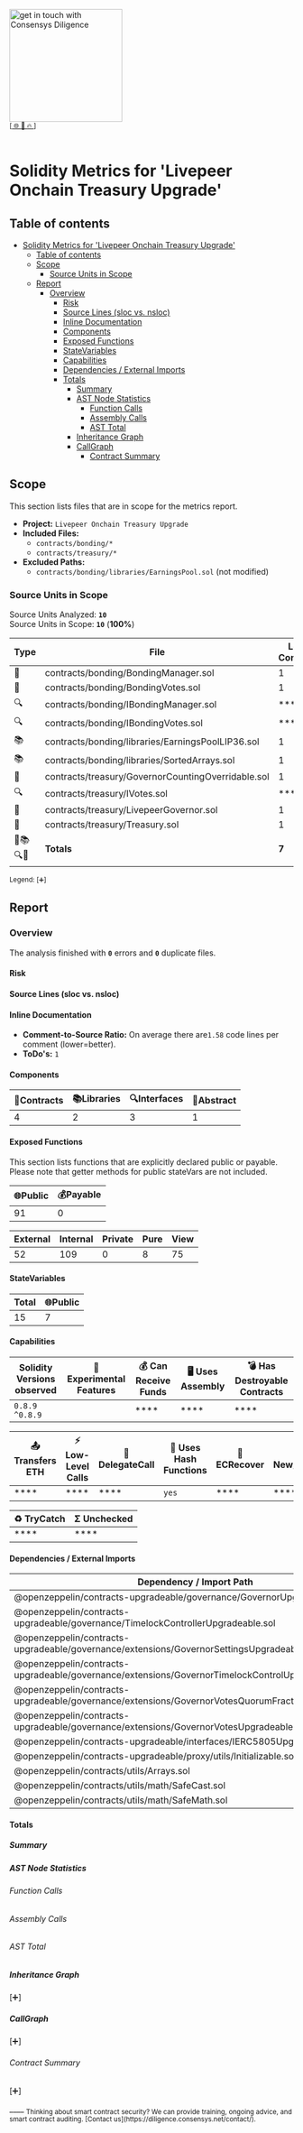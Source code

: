 [<img width="200" alt="get in touch with Consensys Diligence" src="https://user-images.githubusercontent.com/2865694/56826101-91dcf380-685b-11e9-937c-af49c2510aa0.png">](https://diligence.consensys.net)<br/>
<sup>
[[ 🌐 ](https://diligence.consensys.net) [ 📩 ](mailto:diligence@consensys.net) [ 🔥 ](https://consensys.github.io/diligence/)]
</sup><br/><br/>

# Solidity Metrics for 'Livepeer Onchain Treasury Upgrade'

## Table of contents

- [Solidity Metrics for 'Livepeer Onchain Treasury Upgrade'](#solidity-metrics-for-livepeer-onchain-treasury-upgrade)
  - [Table of contents](#table-of-contents)
  - [Scope](#scope)
    - [Source Units in Scope](#source-units-in-scope)
  - [Report](#report)
    - [Overview](#overview)
      - [Risk](#risk)
      - [Source Lines (sloc vs. nsloc)](#source-lines-sloc-vs-nsloc)
      - [Inline Documentation](#inline-documentation)
      - [Components](#components)
      - [Exposed Functions](#exposed-functions)
      - [StateVariables](#statevariables)
      - [Capabilities](#capabilities)
      - [Dependencies / External Imports](#dependencies--external-imports)
      - [Totals](#totals)
        - [Summary](#summary)
        - [AST Node Statistics](#ast-node-statistics)
          - [Function Calls](#function-calls)
          - [Assembly Calls](#assembly-calls)
          - [AST Total](#ast-total)
        - [Inheritance Graph](#inheritance-graph)
        - [CallGraph](#callgraph)
          - [Contract Summary](#contract-summary)

## <span id=t-scope>Scope</span>

This section lists files that are in scope for the metrics report.

- **Project:** `Livepeer Onchain Treasury Upgrade`
- **Included Files:**
  - `contracts/bonding/*`
  - `contracts/treasury/*`
- **Excluded Paths:**
  - `contracts/bonding/libraries/EarningsPool.sol` (not modified)

### <span id=t-source-Units-in-Scope>Source Units in Scope</span>

Source Units Analyzed: **`10`**<br>
Source Units in Scope: **`10`** (**100%**)

| Type     | File                                               | Logic Contracts | Interfaces | Lines    | nLines   | nSLOC    | Comment Lines | Complex. Score | Capabilities                                    |
| -------- | -------------------------------------------------- | --------------- | ---------- | -------- | -------- | -------- | ------------- | -------------- | ----------------------------------------------- |
| 📝       | contracts/bonding/BondingManager.sol               | 1               | \*\*\*\*   | 1674     | 1511     | 725      | 588           | 510            | **<abbr title='Uses Hash-Functions'>🧮</abbr>** |
| 📝       | contracts/bonding/BondingVotes.sol                 | 1               | \*\*\*\*   | 558      | 518      | 232      | 224           | 137            | **<abbr title='Uses Hash-Functions'>🧮</abbr>** |
| 🔍       | contracts/bonding/IBondingManager.sol              | \*\*\*\*        | 1          | 95       | 59       | 41       | 16            | 19             | \*\*\*\*                                        |
| 🔍       | contracts/bonding/IBondingVotes.sol                | \*\*\*\*        | 1          | 53       | 31       | 12       | 13            | 13             | \*\*\*\*                                        |
| 📚       | contracts/bonding/libraries/EarningsPoolLIP36.sol  | 1               | \*\*\*\*   | 99       | 86       | 47       | 26            | 20             | \*\*\*\*                                        |
| 📚       | contracts/bonding/libraries/SortedArrays.sol       | 1               | \*\*\*\*   | 81       | 81       | 38       | 29            | 13             | \*\*\*\*                                        |
| 🎨       | contracts/treasury/GovernorCountingOverridable.sol | 1               | \*\*\*\*   | 225      | 196      | 101      | 69            | 41             | \*\*\*\*                                        |
| 🔍       | contracts/treasury/IVotes.sol                      | \*\*\*\*        | 1          | 18       | 7        | 4        | 2             | 13             | \*\*\*\*                                        |
| 📝       | contracts/treasury/LivepeerGovernor.sol            | 1               | \*\*\*\*   | 168      | 131      | 69       | 42            | 57             | **<abbr title='Uses Hash-Functions'>🧮</abbr>** |
| 📝       | contracts/treasury/Treasury.sol                    | 1               | \*\*\*\*   | 24       | 19       | 7        | 10            | 9              | \*\*\*\*                                        |
| 📝📚🔍🎨 | **Totals**                                         | **7**           | **3**      | **2995** | **2639** | **1276** | **1019**      | **832**        | **<abbr title='Uses Hash-Functions'>🧮</abbr>** |

<sub>
Legend: <a onclick="toggleVisibility('table-legend', this)">[➕]</a>
<div id="table-legend" style="display:none">

<ul>
<li> <b>Lines</b>: total lines of the source unit </li>
<li> <b>nLines</b>: normalized lines of the source unit (e.g. normalizes functions spanning multiple lines) </li>
<li> <b>nSLOC</b>: normalized source lines of code (only source-code lines; no comments, no blank lines) </li>
<li> <b>Comment Lines</b>: lines containing single or block comments </li>
<li> <b>Complexity Score</b>: a custom complexity score derived from code statements that are known to introduce code complexity (branches, loops, calls, external interfaces, ...) </li>
</ul>

</div>
</sub>

## <span id=t-report>Report</span>

### Overview

The analysis finished with **`0`** errors and **`0`** duplicate files.

#### <span id=t-risk>Risk</span>

<div class="wrapper" style="max-width: 512px; margin: auto">
			<canvas id="chart-risk-summary"></canvas>
</div>

#### <span id=t-source-lines>Source Lines (sloc vs. nsloc)</span>

<div class="wrapper" style="max-width: 512px; margin: auto">
    <canvas id="chart-nsloc-total"></canvas>
</div>

#### <span id=t-inline-documentation>Inline Documentation</span>

- **Comment-to-Source Ratio:** On average there are`1.58` code lines per comment (lower=better).
- **ToDo's:** `1`

#### <span id=t-components>Components</span>

| 📝Contracts | 📚Libraries | 🔍Interfaces | 🎨Abstract |
| ----------- | ----------- | ------------ | ---------- |
| 4           | 2           | 3            | 1          |

#### <span id=t-exposed-functions>Exposed Functions</span>

This section lists functions that are explicitly declared public or payable. Please note that getter methods for public stateVars are not included.

| 🌐Public | 💰Payable |
| -------- | --------- |
| 91       | 0         |

| External | Internal | Private | Pure | View |
| -------- | -------- | ------- | ---- | ---- |
| 52       | 109      | 0       | 8    | 75   |

#### <span id=t-statevariables>StateVariables</span>

| Total | 🌐Public |
| ----- | -------- |
| 15    | 7        |

#### <span id=t-capabilities>Capabilities</span>

| Solidity Versions observed | 🧪 Experimental Features | 💰 Can Receive Funds | 🖥 Uses Assembly | 💣 Has Destroyable Contracts |
| -------------------------- | ------------------------ | -------------------- | --------------- | ---------------------------- |
| `0.8.9`<br/>`^0.8.9`       |                          | \*\*\*\*             | \*\*\*\*        | \*\*\*\*                     |

| 📤 Transfers ETH | ⚡ Low-Level Calls | 👥 DelegateCall | 🧮 Uses Hash Functions | 🔖 ECRecover | 🌀 New/Create/Create2 |
| ---------------- | ------------------ | --------------- | ---------------------- | ------------ | --------------------- |
| \*\*\*\*         | \*\*\*\*           | \*\*\*\*        | `yes`                  | \*\*\*\*     | \*\*\*\*              |

| ♻️ TryCatch | Σ Unchecked |
| ----------- | ----------- |
| \*\*\*\*    | \*\*\*\*    |

#### <span id=t-package-imports>Dependencies / External Imports</span>

| Dependency / Import Path                                                                             | Count |
| ---------------------------------------------------------------------------------------------------- | ----- |
| @openzeppelin/contracts-upgradeable/governance/GovernorUpgradeable.sol                               | 2     |
| @openzeppelin/contracts-upgradeable/governance/TimelockControllerUpgradeable.sol                     | 1     |
| @openzeppelin/contracts-upgradeable/governance/extensions/GovernorSettingsUpgradeable.sol            | 1     |
| @openzeppelin/contracts-upgradeable/governance/extensions/GovernorTimelockControlUpgradeable.sol     | 1     |
| @openzeppelin/contracts-upgradeable/governance/extensions/GovernorVotesQuorumFractionUpgradeable.sol | 1     |
| @openzeppelin/contracts-upgradeable/governance/extensions/GovernorVotesUpgradeable.sol               | 1     |
| @openzeppelin/contracts-upgradeable/interfaces/IERC5805Upgradeable.sol                               | 2     |
| @openzeppelin/contracts-upgradeable/proxy/utils/Initializable.sol                                    | 2     |
| @openzeppelin/contracts/utils/Arrays.sol                                                             | 2     |
| @openzeppelin/contracts/utils/math/SafeCast.sol                                                      | 1     |
| @openzeppelin/contracts/utils/math/SafeMath.sol                                                      | 2     |

#### <span id=t-totals>Totals</span>

##### Summary

<div class="wrapper" style="max-width: 90%; margin: auto">
    <canvas id="chart-num-bar"></canvas>
</div>

##### AST Node Statistics

###### Function Calls

<div class="wrapper" style="max-width: 90%; margin: auto">
    <canvas id="chart-num-bar-ast-funccalls"></canvas>
</div>

###### Assembly Calls

<div class="wrapper" style="max-width: 90%; margin: auto">
    <canvas id="chart-num-bar-ast-asmcalls"></canvas>
</div>

###### AST Total

<div class="wrapper" style="max-width: 90%; margin: auto">
    <canvas id="chart-num-bar-ast"></canvas>
</div>

##### Inheritance Graph

<a onclick="toggleVisibility('surya-inherit', this)">[➕]</a>

<div id="surya-inherit" style="display:none">
<div class="wrapper" style="max-width: 512px; margin: auto">
    <div id="surya-inheritance" style="text-align: center;"></div>
</div>
</div>

##### CallGraph

<a onclick="toggleVisibility('surya-call', this)">[➕]</a>

<div id="surya-call" style="display:none">
<div class="wrapper" style="max-width: 512px; margin: auto">
    <div id="surya-callgraph" style="text-align: center;"></div>
</div>
</div>

###### Contract Summary

<a onclick="toggleVisibility('surya-mdreport', this)">[➕]</a>

<div id="surya-mdreport" style="display:none">
 Sūrya's Description Report

Files Description Table

| File Name                                          | SHA-1 Hash                               |
| -------------------------------------------------- | ---------------------------------------- |
| contracts/bonding/BondingManager.sol               | 316e0d6eb0911de1490d753e2c635098087b25b1 |
| contracts/bonding/BondingVotes.sol                 | 96eace6a4ab4f02388984f56404a904a123e687a |
| contracts/bonding/IBondingManager.sol              | 0777634401fbbd6687a306131f4d33cda987f307 |
| contracts/bonding/IBondingVotes.sol                | 770a0a80495a72ea05ac2ed3681e004b98bfcc3d |
| contracts/bonding/libraries/EarningsPoolLIP36.sol  | c55f68088870e5a764821dc9bb8fe67305be00b2 |
| contracts/bonding/libraries/SortedArrays.sol       | a4e3e3d116feef5e9d4063f63d88e8239d799dec |
| contracts/treasury/GovernorCountingOverridable.sol | 08a8fe8bab27cd3c8d0947190cd429b366ecdd6b |
| contracts/treasury/IVotes.sol                      | a6a75380136bf7848d87d8f5330002f09a8a5d2a |
| contracts/treasury/LivepeerGovernor.sol            | 713335bc4fae74ddc07278d22e57f1ee7c7a2a0b |
| contracts/treasury/Treasury.sol                    | f95518d3ab28babf69285f9217df930d59945fb8 |

Contracts Description Table

|            Contract             |                      Type                      |                                                                                                         Bases                                                                                                          |                |                                                                              |
| :-----------------------------: | :--------------------------------------------: | :--------------------------------------------------------------------------------------------------------------------------------------------------------------------------------------------------------------------: | :------------: | :--------------------------------------------------------------------------: |
|                └                |               **Function Name**                |                                                                                                     **Visibility**                                                                                                     | **Mutability** |                                **Modifiers**                                 |
|                                 |                                                |                                                                                                                                                                                                                        |                |                                                                              |
|       **BondingManager**        |                 Implementation                 |                                                                                          ManagerProxyTarget, IBondingManager                                                                                           |                |                                                                              |
|                └                |                 <Constructor>                  |                                                                                                       Public ❗️                                                                                                       |       🛑       |                                   Manager                                    |
|                └                |               setUnbondingPeriod               |                                                                                                      External ❗️                                                                                                      |       🛑       |                             onlyControllerOwner                              |
|                └                |            setTreasuryRewardCutRate            |                                                                                                      External ❗️                                                                                                      |       🛑       |                             onlyControllerOwner                              |
|                └                |           setTreasuryBalanceCeiling            |                                                                                                      External ❗️                                                                                                      |       🛑       |                             onlyControllerOwner                              |
|                └                |            setNumActiveTranscoders             |                                                                                                      External ❗️                                                                                                      |       🛑       |                             onlyControllerOwner                              |
|                └                |                   transcoder                   |                                                                                                      External ❗️                                                                                                      |       🛑       |                                    NO❗️                                     |
|                └                |                      bond                      |                                                                                                      External ❗️                                                                                                      |       🛑       |                                    NO❗️                                     |
|                └                |                     unbond                     |                                                                                                      External ❗️                                                                                                      |       🛑       |                                    NO❗️                                     |
|                └                |                     rebond                     |                                                                                                      External ❗️                                                                                                      |       🛑       |                                    NO❗️                                     |
|                └                |               rebondFromUnbonded               |                                                                                                      External ❗️                                                                                                      |       🛑       |                                    NO❗️                                     |
|                └                |             checkpointBondingState             |                                                                                                      External ❗️                                                                                                      |       🛑       |                                    NO❗️                                     |
|                └                |                 withdrawStake                  |                                                                                                      External ❗️                                                                                                      |       🛑       |                 whenSystemNotPaused currentRoundInitialized                  |
|                └                |                  withdrawFees                  |                                                                                                      External ❗️                                                                                                      |       🛑       |        whenSystemNotPaused currentRoundInitialized autoClaimEarnings         |
|                └                |                     reward                     |                                                                                                      External ❗️                                                                                                      |       🛑       |                                    NO❗️                                     |
|                └                |            updateTranscoderWithFees            |                                                                                                      External ❗️                                                                                                      |       🛑       |                     whenSystemNotPaused onlyTicketBroker                     |
|                └                |                slashTranscoder                 |                                                                                                      External ❗️                                                                                                      |       🛑       |      whenSystemNotPaused onlyVerifier autoClaimEarnings autoCheckpoint       |
|                └                |                 claimEarnings                  |                                                                                                      External ❗️                                                                                                      |       🛑       |          whenSystemNotPaused currentRoundInitialized autoCheckpoint          |
|                └                |        setCurrentRoundTotalActiveStake         |                                                                                                      External ❗️                                                                                                      |       🛑       |                              onlyRoundsManager                               |
|                └                |               transcoderWithHint               |                                                                                                       Public ❗️                                                                                                       |       🛑       |                 whenSystemNotPaused currentRoundInitialized                  |
|                └                |                bondForWithHint                 |                                                                                                       Public ❗️                                                                                                       |       🛑       |                 whenSystemNotPaused currentRoundInitialized                  |
|                └                |                  bondWithHint                  |                                                                                                       Public ❗️                                                                                                       |       🛑       |                                    NO❗️                                     |
|                └                |                  transferBond                  |                                                                                                       Public ❗️                                                                                                       |       🛑       |                 whenSystemNotPaused currentRoundInitialized                  |
|                └                |                 unbondWithHint                 |                                                                                                       Public ❗️                                                                                                       |       🛑       | whenSystemNotPaused currentRoundInitialized autoClaimEarnings autoCheckpoint |
|                └                |                 rebondWithHint                 |                                                                                                       Public ❗️                                                                                                       |       🛑       |        whenSystemNotPaused currentRoundInitialized autoClaimEarnings         |
|                └                |           rebondFromUnbondedWithHint           |                                                                                                       Public ❗️                                                                                                       |       🛑       |        whenSystemNotPaused currentRoundInitialized autoClaimEarnings         |
|                └                |                 rewardWithHint                 |                                                                                                       Public ❗️                                                                                                       |       🛑       |          whenSystemNotPaused currentRoundInitialized autoCheckpoint          |
|                └                |                  pendingStake                  |                                                                                                       Public ❗️                                                                                                       |                |                                    NO❗️                                     |
|                └                |                  pendingFees                   |                                                                                                       Public ❗️                                                                                                       |                |                                    NO❗️                                     |
|                └                |              transcoderTotalStake              |                                                                                                       Public ❗️                                                                                                       |                |                                    NO❗️                                     |
|                └                |                transcoderStatus                |                                                                                                       Public ❗️                                                                                                       |                |                                    NO❗️                                     |
|                └                |                delegatorStatus                 |                                                                                                       Public ❗️                                                                                                       |                |                                    NO❗️                                     |
|                └                |                 getTranscoder                  |                                                                                                       Public ❗️                                                                                                       |                |                                    NO❗️                                     |
|                └                |       getTranscoderEarningsPoolForRound        |                                                                                                       Public ❗️                                                                                                       |                |                                    NO❗️                                     |
|                └                |                  getDelegator                  |                                                                                                       Public ❗️                                                                                                       |                |                                    NO❗️                                     |
|                └                |           getDelegatorUnbondingLock            |                                                                                                       Public ❗️                                                                                                       |                |                                    NO❗️                                     |
|                └                |            getTranscoderPoolMaxSize            |                                                                                                       Public ❗️                                                                                                       |                |                                    NO❗️                                     |
|                └                |             getTranscoderPoolSize              |                                                                                                       Public ❗️                                                                                                       |                |                                    NO❗️                                     |
|                └                |            getFirstTranscoderInPool            |                                                                                                       Public ❗️                                                                                                       |                |                                    NO❗️                                     |
|                └                |            getNextTranscoderInPool             |                                                                                                       Public ❗️                                                                                                       |                |                                    NO❗️                                     |
|                └                |                 getTotalBonded                 |                                                                                                       Public ❗️                                                                                                       |                |                                    NO❗️                                     |
|                └                |               isActiveTranscoder               |                                                                                                       Public ❗️                                                                                                       |                |                                    NO❗️                                     |
|                └                |             isRegisteredTranscoder             |                                                                                                       Public ❗️                                                                                                       |                |                                    NO❗️                                     |
|                └                |              isValidUnbondingLock              |                                                                                                       Public ❗️                                                                                                       |                |                                    NO❗️                                     |
|                └                |           \_setTreasuryRewardCutRate           |                                                                                                      Internal 🔒                                                                                                       |       🛑       |                                                                              |
|                └                |             cumulativeFactorsPool              |                                                                                                      Internal 🔒                                                                                                       |                |                                                                              |
|                └                |          latestCumulativeFactorsPool           |                                                                                                      Internal 🔒                                                                                                       |                |                                                                              |
|                └                |        delegatorCumulativeStakeAndFees         |                                                                                                      Internal 🔒                                                                                                       |                |                                                                              |
|                └                |              pendingStakeAndFees               |                                                                                                      Internal 🔒                                                                                                       |                |                                                                              |
|                └                |               increaseTotalStake               |                                                                                                      Internal 🔒                                                                                                       |       🛑       |                                autoCheckpoint                                |
|                └                |        increaseTotalStakeUncheckpointed        |                                                                                                      Internal 🔒                                                                                                       |       🛑       |                                                                              |
|                └                |               decreaseTotalStake               |                                                                                                      Internal 🔒                                                                                                       |       🛑       |                                autoCheckpoint                                |
|                └                |               tryToJoinActiveSet               |                                                                                                      Internal 🔒                                                                                                       |       🛑       |                                                                              |
|                └                |                resignTranscoder                |                                                                                                      Internal 🔒                                                                                                       |       🛑       |                                                                              |
|                └                |          updateTranscoderWithRewards           |                                                                                                      Internal 🔒                                                                                                       |       🛑       |                                                                              |
|                └                |          updateDelegatorWithEarnings           |                                                                                                      Internal 🔒                                                                                                       |       🛑       |                                                                              |
|                └                |                 processRebond                  |                                                                                                      Internal 🔒                                                                                                       |       🛑       |                                autoCheckpoint                                |
|                └                |            \_checkpointBondingState            |                                                                                                      Internal 🔒                                                                                                       |       🛑       |                                                                              |
|                └                |                 livepeerToken                  |                                                                                                      Internal 🔒                                                                                                       |                |                                                                              |
|                └                |                     minter                     |                                                                                                      Internal 🔒                                                                                                       |                |                                                                              |
|                └                |                   l2Migrator                   |                                                                                                      Internal 🔒                                                                                                       |                |                                                                              |
|                └                |                 roundsManager                  |                                                                                                      Internal 🔒                                                                                                       |                |                                                                              |
|                └                |                    treasury                    |                                                                                                      Internal 🔒                                                                                                       |                |                                                                              |
|                └                |                  bondingVotes                  |                                                                                                      Internal 🔒                                                                                                       |                |                                                                              |
|                └                |               \_onlyTicketBroker               |                                                                                                      Internal 🔒                                                                                                       |                |                                                                              |
|                └                |              \_onlyRoundsManager               |                                                                                                      Internal 🔒                                                                                                       |                |                                                                              |
|                └                |                 \_onlyVerifier                 |                                                                                                      Internal 🔒                                                                                                       |                |                                                                              |
|                └                |           \_currentRoundInitialized            |                                                                                                      Internal 🔒                                                                                                       |                |                                                                              |
|                └                |              \_autoClaimEarnings               |                                                                                                      Internal 🔒                                                                                                       |       🛑       |                                                                              |
|                                 |                                                |                                                                                                                                                                                                                        |                |                                                                              |
|        **BondingVotes**         |                 Implementation                 |                                                                                           ManagerProxyTarget, IBondingVotes                                                                                            |                |                                                                              |
|                └                |                 <Constructor>                  |                                                                                                       Public ❗️                                                                                                       |       🛑       |                                   Manager                                    |
|                └                |                      name                      |                                                                                                      External ❗️                                                                                                      |                |                                    NO❗️                                     |
|                └                |                     symbol                     |                                                                                                      External ❗️                                                                                                      |                |                                    NO❗️                                     |
|                └                |                    decimals                    |                                                                                                      External ❗️                                                                                                      |                |                                    NO❗️                                     |
|                └                |                     clock                      |                                                                                                       Public ❗️                                                                                                       |                |                                    NO❗️                                     |
|                └                |                   CLOCK_MODE                   |                                                                                                      External ❗️                                                                                                      |                |                                    NO❗️                                     |
|                └                |                    getVotes                    |                                                                                                      External ❗️                                                                                                      |                |                                    NO❗️                                     |
|                └                |                  getPastVotes                  |                                                                                                      External ❗️                                                                                                      |                |                                onlyPastRounds                                |
|                └                |                  totalSupply                   |                                                                                                      External ❗️                                                                                                      |                |                                    NO❗️                                     |
|                └                |               getPastTotalSupply               |                                                                                                      External ❗️                                                                                                      |                |                                onlyPastRounds                                |
|                └                |                   delegates                    |                                                                                                      External ❗️                                                                                                      |                |                                    NO❗️                                     |
|                └                |                  delegatedAt                   |                                                                                                      External ❗️                                                                                                      |                |                                onlyPastRounds                                |
|                └                |                    delegate                    |                                                                                                      External ❗️                                                                                                      |                |                                    NO❗️                                     |
|                └                |                 delegateBySig                  |                                                                                                      External ❗️                                                                                                      |                |                                    NO❗️                                     |
|                └                |             checkpointBondingState             |                                                                                                      External ❗️                                                                                                      |       🛑       |                              onlyBondingManager                              |
|                └                |           checkpointTotalActiveStake           |                                                                                                      External ❗️                                                                                                      |       🛑       |                              onlyBondingManager                              |
|                └                |                 hasCheckpoint                  |                                                                                                       Public ❗️                                                                                                       |                |                                    NO❗️                                     |
|                └                |             getTotalActiveStakeAt              |                                                                                                       Public ❗️                                                                                                       |                |                                    NO❗️                                     |
|                └                |               getBondingStateAt                |                                                                                                       Public ❗️                                                                                                       |                |                                    NO❗️                                     |
|                └                |           onBondingCheckpointChanged           |                                                                                                      Internal 🔒                                                                                                       |       🛑       |                                                                              |
|                └                |             getBondingCheckpointAt             |                                                                                                      Internal 🔒                                                                                                       |                |                                                                              |
|                └                |           delegatorCumulativeStakeAt           |                                                                                                      Internal 🔒                                                                                                       |                |                                                                              |
|                └                |      getLastTranscoderRewardsEarningsPool      |                                                                                                      Internal 🔒                                                                                                       |                |                                                                              |
|                └                |       getTranscoderEarningsPoolForRound        |                                                                                                      Internal 🔒                                                                                                       |                |                                                                              |
|                └                |                 bondingManager                 |                                                                                                      Internal 🔒                                                                                                       |                |                                                                              |
|                └                |                 roundsManager                  |                                                                                                      Internal 🔒                                                                                                       |                |                                                                              |
|                └                |              \_onlyBondingManager              |                                                                                                      Internal 🔒                                                                                                       |                |                                                                              |
|                                 |                                                |                                                                                                                                                                                                                        |                |                                                                              |
|       **IBondingManager**       |                   Interface                    |                                                                                                                                                                                                                        |                |                                                                              |
|                └                |            updateTranscoderWithFees            |                                                                                                      External ❗️                                                                                                      |       🛑       |                                    NO❗️                                     |
|                └                |                slashTranscoder                 |                                                                                                      External ❗️                                                                                                      |       🛑       |                                    NO❗️                                     |
|                └                |        setCurrentRoundTotalActiveStake         |                                                                                                      External ❗️                                                                                                      |       🛑       |                                    NO❗️                                     |
|                └                |             getTranscoderPoolSize              |                                                                                                      External ❗️                                                                                                      |                |                                    NO❗️                                     |
|                └                |              transcoderTotalStake              |                                                                                                      External ❗️                                                                                                      |                |                                    NO❗️                                     |
|                └                |               isActiveTranscoder               |                                                                                                      External ❗️                                                                                                      |                |                                    NO❗️                                     |
|                └                |                 getTotalBonded                 |                                                                                                      External ❗️                                                                                                      |                |                                    NO❗️                                     |
|                └                |           nextRoundTotalActiveStake            |                                                                                                      External ❗️                                                                                                      |                |                                    NO❗️                                     |
|                └                |       getTranscoderEarningsPoolForRound        |                                                                                                      External ❗️                                                                                                      |                |                                    NO❗️                                     |
|                                 |                                                |                                                                                                                                                                                                                        |                |                                                                              |
|        **IBondingVotes**        |                   Interface                    |                                                                                                         IVotes                                                                                                         |                |                                                                              |
|                └                |             checkpointBondingState             |                                                                                                      External ❗️                                                                                                      |       🛑       |                                    NO❗️                                     |
|                └                |           checkpointTotalActiveStake           |                                                                                                      External ❗️                                                                                                      |       🛑       |                                    NO❗️                                     |
|                └                |                 hasCheckpoint                  |                                                                                                      External ❗️                                                                                                      |                |                                    NO❗️                                     |
|                └                |             getTotalActiveStakeAt              |                                                                                                      External ❗️                                                                                                      |                |                                    NO❗️                                     |
|                └                |               getBondingStateAt                |                                                                                                      External ❗️                                                                                                      |                |                                    NO❗️                                     |
|                                 |                                                |                                                                                                                                                                                                                        |                |                                                                              |
|      **EarningsPoolLIP36**      |                    Library                     |                                                                                                                                                                                                                        |                |                                                                              |
|                └                |           updateCumulativeFeeFactor            |                                                                                                      Internal 🔒                                                                                                       |       🛑       |                                                                              |
|                └                |          updateCumulativeRewardFactor          |                                                                                                      Internal 🔒                                                                                                       |       🛑       |                                                                              |
|                └                |        delegatorCumulativeStakeAndFees         |                                                                                                      Internal 🔒                                                                                                       |                |                                                                              |
|                                 |                                                |                                                                                                                                                                                                                        |                |                                                                              |
|        **SortedArrays**         |                    Library                     |                                                                                                                                                                                                                        |                |                                                                              |
|                └                |                 findLowerBound                 |                                                                                                      Internal 🔒                                                                                                       |                |                                                                              |
|                └                |                   pushSorted                   |                                                                                                      Internal 🔒                                                                                                       |       🛑       |                                                                              |
|                                 |                                                |                                                                                                                                                                                                                        |                |                                                                              |
| **GovernorCountingOverridable** |                 Implementation                 |                                                                                           Initializable, GovernorUpgradeable                                                                                           |                |                                                                              |
|                └                |      \_\_GovernorCountingOverridable_init      |                                                                                                      Internal 🔒                                                                                                       |       🛑       |                               onlyInitializing                               |
|                └                | \_\_GovernorCountingOverridable_init_unchained |                                                                                                      Internal 🔒                                                                                                       |       🛑       |                               onlyInitializing                               |
|                └                |                 COUNTING_MODE                  |                                                                                                       Public ❗️                                                                                                       |                |                                    NO❗️                                     |
|                └                |                    hasVoted                    |                                                                                                       Public ❗️                                                                                                       |                |                                    NO❗️                                     |
|                └                |                 proposalVotes                  |                                                                                                       Public ❗️                                                                                                       |                |                                    NO❗️                                     |
|                └                |                \_quorumReached                 |                                                                                                      Internal 🔒                                                                                                       |                |                                                                              |
|                └                |                \_voteSucceeded                 |                                                                                                      Internal 🔒                                                                                                       |                |                                                                              |
|                └                |                  \_countVote                   |                                                                                                      Internal 🔒                                                                                                       |       🛑       |                                                                              |
|                └                |             \_handleVoteOverrides              |                                                                                                      Internal 🔒                                                                                                       |       🛑       |                                                                              |
|                └                |                     votes                      |                                                                                                       Public ❗️                                                                                                       |                |                                    NO❗️                                     |
|                                 |                                                |                                                                                                                                                                                                                        |                |                                                                              |
|           **IVotes**            |                   Interface                    |                                                                                                  IERC5805Upgradeable                                                                                                   |                |                                                                              |
|                └                |                  totalSupply                   |                                                                                                      External ❗️                                                                                                      |                |                                    NO❗️                                     |
|                └                |                  delegatedAt                   |                                                                                                      External ❗️                                                                                                      |       🛑       |                                    NO❗️                                     |
|                └                |                      name                      |                                                                                                      External ❗️                                                                                                      |                |                                    NO❗️                                     |
|                └                |                     symbol                     |                                                                                                      External ❗️                                                                                                      |                |                                    NO❗️                                     |
|                └                |                    decimals                    |                                                                                                      External ❗️                                                                                                      |                |                                    NO❗️                                     |
|                                 |                                                |                                                                                                                                                                                                                        |                |                                                                              |
|      **LivepeerGovernor**       |                 Implementation                 | ManagerProxyTarget, Initializable, GovernorUpgradeable, GovernorSettingsUpgradeable, GovernorTimelockControlUpgradeable, GovernorVotesUpgradeable, GovernorVotesQuorumFractionUpgradeable, GovernorCountingOverridable |                |                                                                              |
|                └                |                 <Constructor>                  |                                                                                                       Public ❗️                                                                                                       |       🛑       |                                   Manager                                    |
|                └                |                   initialize                   |                                                                                                       Public ❗️                                                                                                       |       🛑       |                                 initializer                                  |
|                └                |               quorumDenominator                |                                                                                                       Public ❗️                                                                                                       |                |                                    NO❗️                                     |
|                └                |                     votes                      |                                                                                                       Public ❗️                                                                                                       |                |                                    NO❗️                                     |
|                └                |         bumpGovernorVotesTokenAddress          |                                                                                                      External ❗️                                                                                                      |       🛑       |                                    NO❗️                                     |
|                └                |                  bondingVotes                  |                                                                                                      Internal 🔒                                                                                                       |                |                                                                              |
|                └                |                    treasury                    |                                                                                                      Internal 🔒                                                                                                       |                |                                                                              |
|                └                |               proposalThreshold                |                                                                                                       Public ❗️                                                                                                       |                |                                    NO❗️                                     |
|                └                |                     state                      |                                                                                                       Public ❗️                                                                                                       |                |                                    NO❗️                                     |
|                └                |                   \_execute                    |                                                                                                      Internal 🔒                                                                                                       |       🛑       |                                                                              |
|                └                |                    \_cancel                    |                                                                                                      Internal 🔒                                                                                                       |       🛑       |                                                                              |
|                └                |                   \_executor                   |                                                                                                      Internal 🔒                                                                                                       |                |                                                                              |
|                └                |               supportsInterface                |                                                                                                       Public ❗️                                                                                                       |                |                                    NO❗️                                     |
|                                 |                                                |                                                                                                                                                                                                                        |                |                                                                              |
|          **Treasury**           |                 Implementation                 |                                                                                      Initializable, TimelockControllerUpgradeable                                                                                      |                |                                                                              |
|                └                |                   initialize                   |                                                                                                      External ❗️                                                                                                      |       🛑       |                                 initializer                                  |

Legend

| Symbol | Meaning                   |
| :----: | ------------------------- |
|   🛑   | Function can modify state |
|   💵   | Function is payable       |

</div>
____
<sub>
Thinking about smart contract security? We can provide training, ongoing advice, and smart contract auditing. [Contact us](https://diligence.consensys.net/contact/).
</sub>
